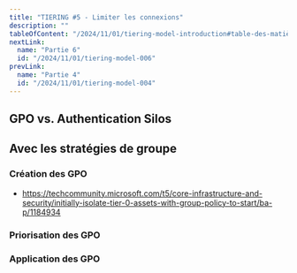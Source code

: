 ```yaml
---
title: "TIERING #5 - Limiter les connexions"
description: ""
tableOfContent: "/2024/11/01/tiering-model-introduction#table-des-matières"
nextLink:
  name: "Partie 6"
  id: "/2024/11/01/tiering-model-006"
prevLink:
  name: "Partie 4"
  id: "/2024/11/01/tiering-model-004"
---
```


## GPO vs. Authentication Silos

## Avec les stratégies de groupe

### Création des GPO

- <https://techcommunity.microsoft.com/t5/core-infrastructure-and-security/initially-isolate-tier-0-assets-with-group-policy-to-start/ba-p/1184934>

### Priorisation des GPO

### Application des GPO
